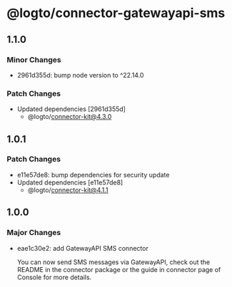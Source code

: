 # @logto/connector-gatewayapi-sms

## 1.1.0

### Minor Changes

- 2961d355d: bump node version to ^22.14.0

### Patch Changes

- Updated dependencies [2961d355d]
  - @logto/connector-kit@4.3.0

## 1.0.1

### Patch Changes

- e11e57de8: bump dependencies for security update
- Updated dependencies [e11e57de8]
  - @logto/connector-kit@4.1.1

## 1.0.0

### Major Changes

- eae1c30e2: add GatewayAPI SMS connector

  You can now send SMS messages via GatewayAPI, check out the README in the connector package or the guide in connector page of Console for more details.
